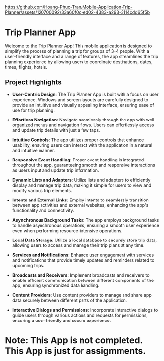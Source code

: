 

https://github.com/Hoang-Phuc-Tran/Mobile-Application-Trip-Planner/assets/120700092/33a60f0c-ed02-4383-a293-3114cdd65f5b

# Trip Planner App


Welcome to the Trip Planner App! This mobile application is designed to simplify the process of planning a trip for groups of 3-4 people. With a user-friendly interface and a range of features, the app streamlines the trip planning experience by allowing users to coordinate destinations, dates, times, flights, hotels.

## Project Highlights

- **User-Centric Design**: The Trip Planner App is built with a focus on user experience. Windows and screen layouts are carefully designed to provide an intuitive and visually appealing interface, ensuring ease of use for trip planning.

- **Effortless Navigation**: Navigate seamlessly through the app with well-organized menus and navigation flows. Users can effortlessly access and update trip details with just a few taps.

- **Intuitive Controls**: The app utilizes proper controls that enhance usability, ensuring users can interact with the application in a natural and intuitive manner.

- **Responsive Event Handling**: Proper event handling is integrated throughout the app, guaranteeing smooth and responsive interactions as users input and update trip information.

- **Dynamic Lists and Adapters**: Utilize lists and adapters to efficiently display and manage trip data, making it simple for users to view and modify various trip elements.

- **Intents and External Links**: Employ intents to seamlessly transition between app activities and external websites, enhancing the app's functionality and connectivity.

- **Asynchronous Background Tasks**: The app employs background tasks to handle asynchronous operations, ensuring a smooth user experience even when performing resource-intensive operations.

- **Local Data Storage**: Utilize a local database to securely store trip data, allowing users to access and manage their trip plans at any time.

- **Services and Notifications**: Enhance user engagement with services and notifications that provide timely updates and reminders related to upcoming trips.

- **Broadcasts and Receivers**: Implement broadcasts and receivers to enable efficient communication between different components of the app, ensuring synchronized data handling.

- **Content Providers**: Use content providers to manage and share app data securely between different parts of the application.

- **Interactive Dialogs and Permissions**: Incorporate interactive dialogs to guide users through various actions and requests for permissions, ensuring a user-friendly and secure experience.

# Note: This App is not completed. This App is just for assigmments.
